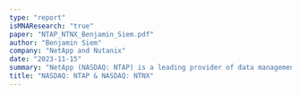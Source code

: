 ```yaml
---
type: "report"
isMNAResearch: "true"
paper: "NTAP_NTNX_Benjamin_Siem.pdf"
author: "Benjamin Siem"
company: "NetApp and Nutanix"
date: "2023-11-15"
summary: "NetApp (NASDAQ: NTAP) is a leading provider of data management solutions and services, which includes cloud services, storage infrastructure, and access to hybrid multi-cloud environments. They differentiate themselves by being the only data-centric software company that provides hybrid cloud data and enterprise storage capabilities to the public cloud. NetApp provides a unified software, along with proprietary ransomware protection features. Nutanix, Inc. (NASDAQ: NTNX) provides a leading enterprise cloud platform, particularly in the realm of hyper-converged infrastructure (HCI) and cloud software. Nutanix aims to simplify and streamline data center operations by integrating various components into a single, software-defined platform. These  solutions allow organizations to simply run and move their workloads, between on-premises and public clouds.  This report analyzes potential strategic alternatives between these two companies."
title: "NASDAQ: NTAP & NASDAQ: NTNX"
---
```

